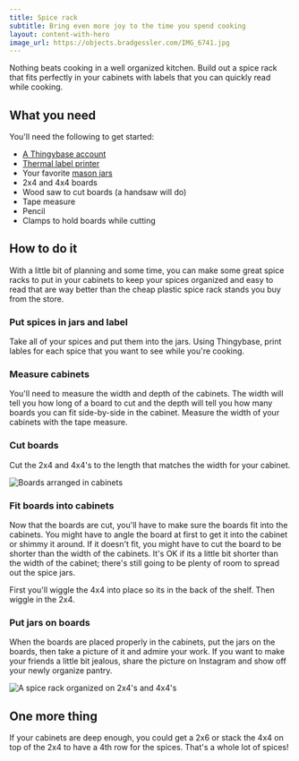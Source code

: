 ```yaml
---
title: Spice rack
subtitle: Bring even more joy to the time you spend cooking
layout: content-with-hero
image_url: https://objects.bradgessler.com/IMG_6741.jpg
---
```


Nothing beats cooking in a well organized kitchen. Build out a spice rack that fits perfectly in your cabinets with labels that you can quickly read while cooking.

## What you need

You'll need the following to get started:

* [A Thingybase account](/launch)
* [Thermal label printer](/help/printers)
* Your favorite [mason jars](https://www.amazon.com/s?k=mason+jars)
* 2x4 and 4x4 boards
* Wood saw to cut boards (a handsaw will do)
* Tape measure
* Pencil
* Clamps to hold boards while cutting

## How to do it

With a little bit of planning and some time, you can make some great spice racks to put in your cabinets to keep your spices organized and easy to read that are way better than the cheap plastic spice rack stands you buy from the store.

### Put spices in jars and label

Take all of your spices and put them into the jars. Using Thingybase, print lables for each spice that you want to see while you're cooking.

### Measure cabinets

You'll need to measure the width and depth of the cabinets. The width will tell you how long of a board to cut and the depth will tell you how many boards you can fit side-by-side in the cabinet. Measure the width of your cabinets with the tape measure.

### Cut boards

Cut the 2x4 and 4x4's to the length that matches the width for your cabinet.

![Boards arranged in cabinets](/vectors/hsl-0,0,0/illustrations/spice-rack-board-cutaway-51e3fbf01a64b8553985af3d5a964a2f.svg)

### Fit boards into cabinets

Now that the boards are cut, you'll have to make sure the boards fit into the cabinets. You might have to angle the board at first to get it into the cabinet or shimmy it around. If it doesn't fit, you might have to cut the board to be shorter than the width of the cabinets. It's OK if its a little bit shorter than the width of the cabinet; there's still going to be plenty of room to spread out the spice jars.

First you'll wiggle the 4x4 into place so its in the back of the shelf. Then wiggle in the 2x4.

### Put jars on boards

When the boards are placed properly in the cabinets, put the jars on the boards, then take a picture of it and admire your work. If you want to make your friends a little bit jealous, share the picture on Instagram and show off your newly organize pantry.

![A spice rack organized on 2x4's and 4x4's](https://objects.bradgessler.com/IMG_6741.jpg)

## One more thing

If your cabinets are deep enough, you could get a 2x6 or stack the 4x4 on top of the 2x4 to have a 4th row for the spices. That's a whole lot of spices!